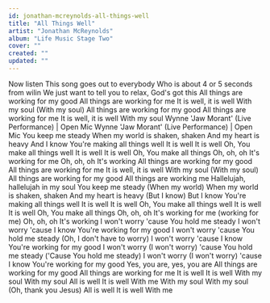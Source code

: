 ```yaml
---
id: jonathan-mcreynolds-all-things-well
title: "All Things Well"
artist: "Jonathan McReynolds"
album: "Life Music Stage Two"
cover: ""
created: ""
updated: ""
---
```


Now listen
This song goes out to everybody
Who is about 4 or 5 seconds from wilin
We just want to tell you to relax, God's got this
All things are working for my good
All things are working for me
It is well, it is well
With my soul (With my soul)
All things are working for my good
All things are working for me
It is well, it is well
With my soul
Wynne 'Jaw Morant' (Live Performance) | Open Mic
 Wynne 'Jaw Morant' (Live Performance) | Open Mic
You keep me steady
When my world is shaken, shaken
And my heart is heavy
And I know You're making all things well
It is well
It is well
Oh, You make all things well
It is well
It is well
Oh, You make all things
Oh, oh, oh
It's working for me
Oh, oh, oh
It's working
All things are working for my good
All things are working for me
It is well, it is well
With my soul (With my soul)
All things are working for my good
All things are working me
Hallelujah, hallelujah in my soul
You keep me steady
(When my world) When my world is shaken, shaken
And my heart is heavy
(But I know) But I know You're making all things well
It is well
It is well
Oh, You make all things well
It is well
It is well
Oh, You make all things
Oh, oh, oh
It's working for me (working for me)
Oh, oh, oh
It's working
I won't worry 'cause You hold me steady
I won't worry 'cause I know You're working for my good
I won't worry 'cause You hold me steady (Oh, I don't have to worry)
I won't worry 'cause I know You're working for my good
I won't worry (I won't worry) 'cause You hold me steady ('Cause You hold me steady)
I won't worry (I won't worry) 'cause I know You're working for my good
Yes, you are, yes, you are
All things are working for my good
All things are working for me
It is well
It is well
With my soul
With my soul
All is well
It is well
With me
With my soul
With my soul (Oh, thank you Jesus)
All is well
It is well
With me